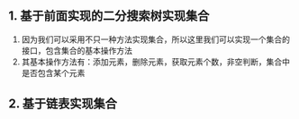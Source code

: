 ## 1. 基于前面实现的二分搜索树实现集合
1. 因为我们可以采用不只一种方法实现集合，所以这里我们可以实现一个集合的接口，包含集合的基本操作方法
2. 其基本操作方法有：添加元素，删除元素，获取元素个数，非空判断，集合中是否包含某个元素
## 2. 基于链表实现集合